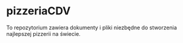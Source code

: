 # pizzeriaCDV
To repozytorium zawiera dokumenty i pliki niezbędne do stworzenia najlepszej pizzerii na świecie. 
